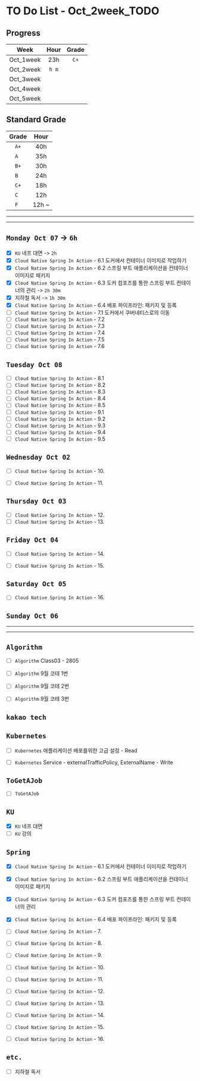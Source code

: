 # TO Do List - Oct_2week_TODO

## Progress
| Week | Hour | Grade |
|:---:|:---:|:---:|
|Oct_1week|23h|`C+`|
|Oct_2week|`h m`||
|Oct_3week|||
|Oct_4week|||
|Oct_5week|||


## Standard Grade
| Grade | Hour |
|:---:|:---:|
|`A+`|40h|
|`A `|35h|
|`B+`|30h|
|`B `|24h|
|`C+`|18h|
|`C `|12h|
|`F `|12h ~|


---
---

## `Monday Oct 07` -> `6h`
- [x] `KU` 네프 대면 -> `2h`
- [x] `Cloud Native Spring In Action` - 6.1 도커에서 컨테이너 이미지로 작업하기
- [x] `Cloud Native Spring In Action` - 6.2 스프링 부트 애플리케이션을 컨테이너 이미지로 패키지
- [x] `Cloud Native Spring In Action` - 6.3 도커 컴포즈를 통한 스프링 부트 컨테이너의 관리 -> `2h 30m`
- [x] 지하철 독서 -> `1h 30m`
- [x] `Cloud Native Spring In Action` - 6.4 배포 파이프라인: 패키지 및 등록
- [ ] `Cloud Native Spring In Action` - 7.1 도커에서 쿠버네티스로의 이동
- [ ] `Cloud Native Spring In Action` - 7.2
- [ ] `Cloud Native Spring In Action` - 7.3
- [ ] `Cloud Native Spring In Action` - 7.4
- [ ] `Cloud Native Spring In Action` - 7.5
- [ ] `Cloud Native Spring In Action` - 7.6

## `Tuesday Oct 08`
- [ ] `Cloud Native Spring In Action` - 8.1
- [ ] `Cloud Native Spring In Action` - 8.2
- [ ] `Cloud Native Spring In Action` - 8.3
- [ ] `Cloud Native Spring In Action` - 8.4
- [ ] `Cloud Native Spring In Action` - 8.5
- [ ] `Cloud Native Spring In Action` - 9.1
- [ ] `Cloud Native Spring In Action` - 9.2
- [ ] `Cloud Native Spring In Action` - 9.3
- [ ] `Cloud Native Spring In Action` - 9.4
- [ ] `Cloud Native Spring In Action` - 9.5

## `Wednesday Oct 02` 
- [ ] `Cloud Native Spring In Action` - 10.
- [ ] `Cloud Native Spring In Action` - 11.


## `Thursday Oct 03`
- [ ] `Cloud Native Spring In Action` - 12.
- [ ] `Cloud Native Spring In Action` - 13.

## `Friday Oct 04` 
- [ ] `Cloud Native Spring In Action` - 14.
- [ ] `Cloud Native Spring In Action` - 15.


## `Saturday Oct 05` 
- [ ] `Cloud Native Spring In Action` - 16.


## `Sunday Oct 06` 




---
---
## `Algorithm`
- [ ] `Algorithm` Class03 - 2805
- [ ] `Algorithm` 9월 코테 1번
- [ ] `Algorithm` 9월 코테 2번
- [ ] `Algorithm` 9월 코테 3번


## `kakao tech`


## `Kubernetes`
- [ ] `Kubernetes` 애플리케이션 배포를위한 고급 설정 - Read
- [ ] `Kubernetes` Service - externalTrafficPolicy, ExternalName - Write


## `ToGetAJob`
- [ ] `ToGetAJob`


## `KU`
- [x] `KU` 네프 대면
- [ ] `KU` 강의

## `Spring`
- [x] `Cloud Native Spring In Action` - 6.1 도커에서 컨테이너 이미지로 작업하기
- [x] `Cloud Native Spring In Action` - 6.2 스프링 부트 애플리케이션을 컨테이너 이미지로 패키지
- [x] `Cloud Native Spring In Action` - 6.3 도커 컴포즈를 통한 스프링 부트 컨테이너의 관리
- [x] `Cloud Native Spring In Action` - 6.4 배포 파이프라인: 패키지 및 등록
- [ ] `Cloud Native Spring In Action` - 7.
- [ ] `Cloud Native Spring In Action` - 8.
- [ ] `Cloud Native Spring In Action` - 9.
- [ ] `Cloud Native Spring In Action` - 10.
- [ ] `Cloud Native Spring In Action` - 11.
- [ ] `Cloud Native Spring In Action` - 12.
- [ ] `Cloud Native Spring In Action` - 13.
- [ ] `Cloud Native Spring In Action` - 14.
- [ ] `Cloud Native Spring In Action` - 15.
- [ ] `Cloud Native Spring In Action` - 16.



## `etc.`
- [ ] 지하철 독서


<br><br>

<!-- > `개인공부` : `6h 30m` -> `25h 36m` -> `22h 19m` -> -->

<br><br>

<!-- 
## `Java`
## `OPIc`
## `토익` 
-->






